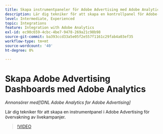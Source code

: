 ```yaml
---
title: Skapa instrumentpaneler för Adobe Advertising med Adobe Analytics
description: Lär dig tekniker för att skapa en kontrollpanel för Adobe-annonsering för övervakning av livekampanjer
level: Intermediate, Experienced
topic: Integrations
feature: Integration with Adobe Analytics
exl-id: ec90c659-4cbc-4be7-9478-269a21c98b98
source-git-commit: ba393ccd33a5e05f2e557f1161c29fab4a03ef35
workflow-type: tm+mt
source-wordcount: '40'
ht-degree: 0%

---
```


# Skapa Adobe Advertising Dashboards med Adobe Analytics

*Annonsörer med[!DNL Adobe Analytics for Adobe Advertising]*

Lär dig tekniker för att skapa en instrumentpanel i Adobe Advertising för övervakning av livekampanjer.

>[!VIDEO](https://video.tv.adobe.com/v/33922)
